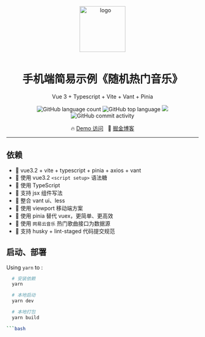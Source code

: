 <p align="center">
    <img alt="logo" src="https://freely.vercel.app/favicon.ico" width="120" height="120" style="margin-bottom: 10px;">
</p>
<h1 align="center">手机端简易示例《随机热门音乐》</h1>

<p align="center">Vue 3 + Typescript + Vite + Vant + Pinia</p>

<p align="center">
    <img alt="GitHub language count" src="https://img.shields.io/github/languages/count/kingfront/vite_vue3_ts" />
    <img src="https://img.shields.io/github/languages/top/kingfront/vite_vue3_ts?style=flat-square&color=green"  alt="GitHub top language" />
    <img src="https://img.shields.io/badge/dynamic/json?color=green&label=github&query=%24.data.totalSubs&url=https%3A%2F%2Fapi.spencerwoo.com%2Fsubstats%2F%3Fsource%3Dgithub%26queryKey%3Dkingfront&style=flat-square&logo=github" />
    <img alt="GitHub commit activity" src="https://img.shields.io/github/commit-activity/m/kingfront/vite_vue3_ts?color=yellow">
</p>

<p align="center">
🔥 <a href="https://freely.vercel.app/">Demo 访问</a>
&nbsp;
🌈 <a href="https://youzan.github.io/vant">掘金博客</a>
</p>

---

## 依赖

- 🚀 vue3.2 + vite + typescript + pinia + axios + vant
- 💪 使用 vue3.2 `<script setup>` 语法糖
- 💪 使用 TypeScript
- 🍭 支持 jsx 组件写法
- 🍭 整合 vant ui、less
- 🍭 使用 viewport 移动端方案
- 🍭 使用 pinia 替代 vuex，更简单、更高效
- 🍭 使用 `网易云音乐` 热门歌曲接口为数据源
- 🍭 支持 husky + lint-staged 代码提交规范

## 启动、部署

Using `yarn` to :

````bash
  # 安装依赖
  yarn

  # 本地启动
  yarn dev

  # 本地打包
  yarn build

```bash
````
